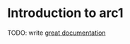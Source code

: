 # Introduction to arc1

TODO: write [great documentation](http://jacobian.org/writing/what-to-write/)
